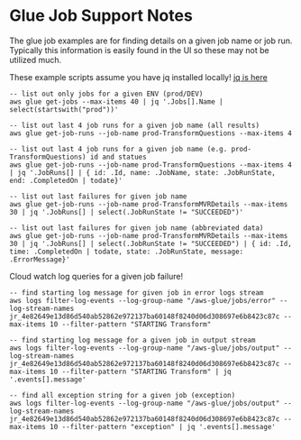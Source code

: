# Glue Job Support Notes

The glue job examples are for finding details on a given job name or job run. Typically this information is easily found in the UI so these may not be utilized much.

These example scripts assume you have jq installed locally! [jq is here](https://stedolan.github.io/jq/)

```
-- list out only jobs for a given ENV (prod/DEV)
aws glue get-jobs --max-items 40 | jq '.Jobs[].Name | select(startswith("prod"))'

-- list out last 4 job runs for a given job name (all results)
aws glue get-job-runs --job-name prod-TransformQuestions --max-items 4

-- list out last 4 job runs for a given job name (e.g. prod-TransformQuestions) id and statues
aws glue get-job-runs --job-name prod-TransformQuestions --max-items 4 | jq '.JobRuns[] | { id: .Id, name: .JobName, state: .JobRunState, end: .CompletedOn | todate}'

-- list out last failures for given job name
aws glue get-job-runs --job-name prod-TransformMVRDetails --max-items 30 | jq '.JobRuns[] | select(.JobRunState != "SUCCEEDED")'

-- list out last failures for given job name (abbreviated data)
aws glue get-job-runs --job-name prod-TransformMVRDetails --max-items 30 | jq '.JobRuns[] | select(.JobRunState != "SUCCEEDED") | { id: .Id, time: .CompletedOn | todate, state: .JobRunState, message: .ErrorMessage}'

```

Cloud watch log queries for a given job failure!

```
-- find starting log message for given job in error logs stream
aws logs filter-log-events --log-group-name "/aws-glue/jobs/error" --log-stream-names jr_4e82649e13d86d540ab52862e972137ba60148f8240d06d308697e6b8423c87c --max-items 10 --filter-pattern "STARTING Transform"

-- find starting log message for a given job in output stream
aws logs filter-log-events --log-group-name "/aws-glue/jobs/output" --log-stream-names jr_4e82649e13d86d540ab52862e972137ba60148f8240d06d308697e6b8423c87c --max-items 10 --filter-pattern "STARTING Transform" | jq '.events[].message'

-- find all exception string for a given job (exception)
aws logs filter-log-events --log-group-name "/aws-glue/jobs/output" --log-stream-names jr_4e82649e13d86d540ab52862e972137ba60148f8240d06d308697e6b8423c87c --max-items 10 --filter-pattern "exception" | jq '.events[].message'
```
